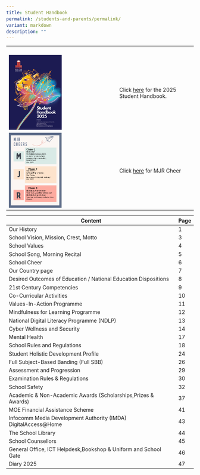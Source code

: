 ```yaml
---
title: Student Handbook
permalink: /students-and-parents/permalink/
variant: markdown
description: ""
---
```

<table style="minWidth: 50px">
<colgroup>
<col>
<col>
</colgroup>
<tbody>
<tr>
<th rowspan="1" colspan="1">
<p></p>
</th>
<th rowspan="1" colspan="1">
<p></p>
</th>
</tr>
<tr>
<td rowspan="1" colspan="1">
<div class="isomer-image-wrapper">
<img style="width: 50%" height="auto" width="100%" alt="" src="/images/Students and Parents/Handbook/HB2025.png">
</div>
</td>
<td rowspan="1" colspan="1">
<p>Click <a href="https://drive.google.com/file/d/1bE3S3KhUIhcxD0NCTeQBadj7AIh_aiOF/view?usp=drive_link" rel="noopener noreferrer nofollow" target="_blank">here</a> for
the 2025 Student Handbook.</p>
</td>
</tr>
<tr>
<td rowspan="1" colspan="1">
<div class="isomer-image-wrapper">
<img style="width: 50%;" height="auto" width="100%" alt="" src="/images/Students and Parents/Handbook/MJR_Cheer.png">
</div>
</td>
<td rowspan="1" colspan="1">
<p>Click <a href="/files/Student Handbook/MJR_cheer.pdf" rel="noopener noreferrer nofollow" target="_blank">here</a> for
MJR Cheer</p>
</td>
</tr>
</tbody>
</table>



| Content | Page | 
| -------- | -------- | 
|Our History	|1|
|School Vision, Mission, Crest, Motto	|3|
|School Values	|4|
|School Song, Morning Recital	|5|
|School Cheer	|6|
|Our Country page	|7|
|Desired Outcomes of Education / National Education Dispositions	|8|
|21st Century Competencies	|9|
|Co-Curricular Activities	|10|
|Values-In-Action Programme	|11|
|Mindfulness for Learning Programme	|12|
|National Digital Literacy Programme (NDLP)	|13|
|Cyber Wellness and Security	|14|
|Mental Health	|17|
|School Rules and Regulations	|18|
|Student Holistic Development Profile	|24|
|Full Subject-Based Banding (Full SBB)	|26|
|Assessment and Progression	|29|
|Examination Rules &amp; Regulations	|30|
|School Safety	|32|
|Academic &amp; Non-Academic Awards (Scholarships,Prizes &amp; Awards)	|37|
|MOE Financial Assistance Scheme	|41|
|lnfocomm Media Development Authority (IMDA) DigitalAccess@Home	|43|
|The School Library	|44|
|School Counsellors	|45|
|General Office, ICT Helpdesk,Bookshop &amp; Uniform and School Gate	|46|
|Diary 2025	|47|


	
	
<table style="minWidth: 50px">
<colgroup>
<col>
<col>
</colgroup>
<tbody></tbody></table>